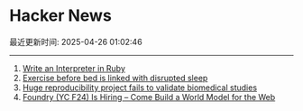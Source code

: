 # Hacker News

最近更新时间: 2025-04-26 01:02:46

--- 
1. [Write an Interpreter in Ruby](https://speakerdeck.com/marioariasc/write-an-interpreter-in-ruby) 
2. [Exercise before bed is linked with disrupted sleep](https://medicalxpress.com/news/2025-04-bed-linked-disrupted.html) 
3. [Huge reproducibility project fails to validate biomedical studies](https://www.nature.com/articles/d41586-025-01266-x) 
4. [Foundry (YC F24) Is Hiring – Come Build a World Model for the Web](https://news.ycombinator.com/item?id=43795996) 
